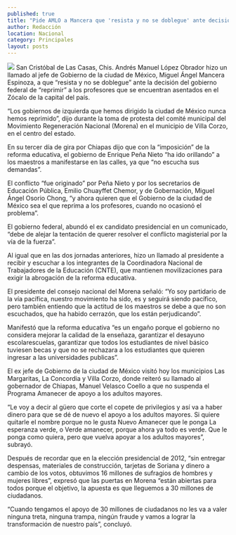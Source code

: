 ```yaml
---
published: true
title: "Pide AMLO a Mancera que 'resista y no se doblegue' ante decisión del gobierno federal de 'reprimir' a maestros"
author: Redacción
location: Nacional
category: Principales
layout: posts
---
```


![](http://i.imgur.com/G8lrfH3m.jpg)
San Cristóbal de Las Casas, Chis. Andrés Manuel López Obrador hizo un llamado al jefe de Gobierno de la ciudad de México, Miguel Ángel Mancera Espinoza, a que “resista y no se doblegue” ante la decisión del gobierno federal de “reprimir” a los profesores que se encuentran asentados en el Zócalo de la capital del país.

“Los gobiernos de izquierda que hemos dirigido la ciudad de México nunca hemos reprimido”, dijo durante la toma de protesta del comité municipal del Movimiento Regeneración Nacional (Morena) en el municipio de Villa Corzo, en el centro del estado.

En su tercer día de gira por Chiapas dijo que con la “imposición” de la reforma educativa, el gobierno de Enrique Peña Nieto “ha ido orillando” a los maestros a manifestarse en las calles, ya que “no escucha sus demandas”.

El conflicto “fue originado” por Peña Nieto y por los secretarios de Educación Pública, Emilio Chuayffet Chemor, y de Gobernación, Miguel Ángel Osorio Chong, “y ahora quieren que el Gobierno de la ciudad de México sea el que reprima a los profesores, cuando no ocasionó el problema”.

El gobierno federal, abundó el ex candidato presidencial en un comunicado, “debe de alejar la tentación de querer resolver el conflicto magisterial por la vía de la fuerza”.

Al igual que en las dos jornadas anteriores, hizo un llamado al presidente a recibir y escuchar a los integrantes de la Coordinadora Nacional de Trabajadores de la Educación (CNTE), que mantienen movilizaciones para exigir la abrogación de la reforma educativa.

El presidente del consejo nacional del Morena señaló: “Yo soy partidario de la vía pacífica, nuestro movimiento ha sido, es y seguirá siendo pacífico, pero también entiendo que la actitud de los maestros se debe a que no son escuchados, que ha habido cerrazón, que los están perjudicando”.

Manifestó que la reforma educativa “es un engaño porque el gobierno no considera mejorar la calidad de la enseñaza, garantizar el desayuno escolarescuelas, garantizar que todos los estudiantes de nivel básico tuviesen becas y que no se rechazara a los estudiantes que quieren ingresar a las universidades publicas”.

El ex jefe de Gobierno de la ciudad de México visitó hoy los municipios Las Margaritas, La Concordia y Villa Corzo, donde reiteró su llamado al gobernador de Chiapas, Manuel Velasco Coello a que no suspenda el Programa Amanecer de apoyo a los adultos mayores.

“Le voy a decir al güero que corte el copete de privilegios y así va a haber dinero para que se dé de nuevo el apoyo a los adultos mayores. Si quiere quitarle el nombre porque no le gusta Nuevo Amanecer que le ponga La esperanza verde, o Verde amanecer, porque ahora ya todo es verde. Que le ponga como quiera, pero que vuelva apoyar a los adultos mayores”, subrayó.

Después de recordar que en la elección presidencial de 2012, “sin entregar despensas, materiales de construcción, tarjetas de Soriana y dinero a cambio de los votos, obtuvimos 16 millones de sufragios de hombres y mujeres libres”, expresó que las puertas en Morena “están abiertas para todos porque el objetivo, la apuesta es que lleguemos a 30 millones de ciudadanos.

“Cuando tengamos el apoyo de 30 millones de ciudadanos no les va a valer ninguna treta, ninguna trampa, ningún fraude y vamos a lograr la transformación de nuestro país”, concluyó.
